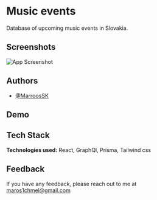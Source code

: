 # Music events

Database of upcoming music events in Slovakia.

## Screenshots

![App Screenshot](https://i.postimg.cc/tJhvB1rn/music-Events.jpg)

## Authors

- [@MarroosSK](https://github.com/MarroosSK)

## Demo



## Tech Stack

**Technologies used:** React, GraphQl, Prisma, Tailwind css

## Feedback

If you have any feedback, please reach out to me at maros1chmel@gmail.com
